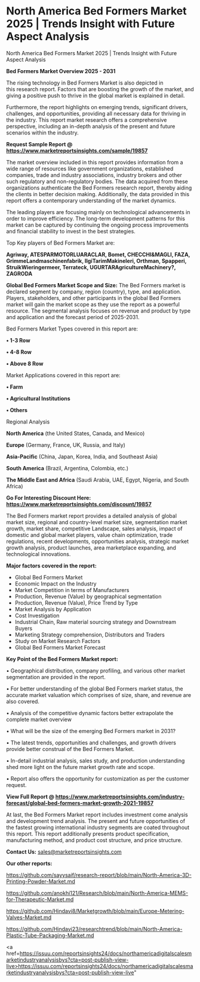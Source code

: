 # North America Bed Formers Market 2025 | Trends Insight with Future Aspect Analysis
North America Bed Formers Market 2025 | Trends Insight with Future Aspect Analysis

<Strong> Bed Formers Market Overview 2025 - 2031</strong>

The rising technology in Bed Formers Market is also depicted in this research report. Factors that are boosting the growth of the market, and giving a positive push to thrive in the global market is explained in detail.

Furthermore, the report highlights on emerging trends, significant drivers, challenges, and opportunities, providing all necessary data for thriving in the industry. This report market research offers a comprehensive perspective, including an in-depth analysis of the present and future scenarios within the industry.

<strong>Request Sample Report @ <a href=https://www.marketreportsinsights.com/sample/19857>https://www.marketreportsinsights.com/sample/19857</a></strong>

The market overview included in this report provides information from a wide range of resources like government organizations, established companies, trade and industry associations, industry brokers and other such regulatory and non-regulatory bodies. The data acquired from these organizations authenticate the Bed Formers research report, thereby aiding the clients in better decision making. Additionally, the data provided in this report offers a contemporary understanding of the market dynamics.

The leading players are focusing mainly on technological advancements in order to improve efficiency. The long-term development patterns for this market can be captured by continuing the ongoing process improvements and financial stability to invest in the best strategies.

Top Key players of Bed Formers Market are:

<strong>Agriway, ATESPARMOTORLUARACLAR, Bomet, CHECCHI&MAGLI, FAZA, GrimmeLandmaschinenfabrik, IlgiTarimMakineleri, Orthman, Spapperi, StruikWieringermeer, Terrateck, UGURTARAgricultureMachinery?, ZAGRODA</strong>

<strong><b>Global Bed Formers Market Scope and Size:</b></strong>
The Bed Formers market is declared segment by company, region (country), type, and application. Players, stakeholders, and other participants in the global Bed Formers market will gain the market scope as they use the report as a powerful resource. The segmental analysis focuses on revenue and product by type and application and the forecast period of 2025-2031.

Bed Formers Market Types covered in this report are:

<strong>• 1-3 Row

• 4-8 Row

• Above 8 Row</strong>

Market Applications covered in this report are:

<strong>• Farm

• Agricultural Institutions

• Others</strong> 

Regional Analysis

<strong>North America</strong> (the United States, Canada, and Mexico)

<strong>Europe</strong> (Germany, France, UK, Russia, and Italy)

<strong>Asia-Pacific</strong> (China, Japan, Korea, India, and Southeast Asia)

<strong>South America</strong> (Brazil, Argentina, Colombia, etc.)

<strong>The Middle East and Africa</strong> (Saudi Arabia, UAE, Egypt, Nigeria, and South Africa)

<strong>Go For Interesting Discount Here: <a href=https://www.marketreportsinsights.com/discount/19857>https://www.marketreportsinsights.com/discount/19857</a></strong>

The Bed Formers market report provides a detailed analysis of global market size, regional and country-level market size, segmentation market growth, market share, competitive Landscape, sales analysis, impact of domestic and global market players, value chain optimization, trade regulations, recent developments, opportunities analysis, strategic market growth analysis, product launches, area marketplace expanding, and technological innovations.

<strong><b>Major factors covered in the report:</b></strong>
<ul>
  <li>Global Bed Formers Market </li>
  <li>Economic Impact on the Industry</li>
  <li>Market Competition in terms of Manufacturers</li>
  <li>Production, Revenue (Value) by geographical segmentation</li>
  <li>Production, Revenue (Value), Price Trend by Type</li>
  <li>Market Analysis by Application</li>
  <li>Cost Investigation</li>
  <li>Industrial Chain, Raw material sourcing strategy and Downstream Buyers</li>
  <li>Marketing Strategy comprehension, Distributors and Traders</li>
  <li>Study on Market Research Factors</li>
  <li>Global Bed Formers Market Forecast</li>
</ul>

<strong><b>Key Point of the Bed Formers Market report:</b></strong>

• Geographical distribution, company profiling, and various other market segmentation are provided in the report.

• For better understanding of the global Bed Formers market status, the accurate market valuation which comprises of size, share, and revenue are also covered.

• Analysis of the competitive dynamic factors better extrapolate the complete market overview

• What will be the size of the emerging Bed Formers market in 2031?

• The latest trends, opportunities and challenges, and growth drivers provide better construal of the Bed Formers Market.

• In-detail industrial analysis, sales study, and production understanding shed more light on the future market growth rate and scope.

• Report also offers the opportunity for customization as per the customer request.

<strong><b>View Full Report @ <a href=https://www.marketreportsinsights.com/industry-forecast/global-bed-formers-market-growth-2021-19857>https://www.marketreportsinsights.com/industry-forecast/global-bed-formers-market-growth-2021-19857</a></b></strong>


At last, the Bed Formers Market report includes investment come analysis and development trend analysis. The present and future opportunities of the fastest growing international industry segments are coated throughout this report. This report additionally presents product specification, manufacturing method, and product cost structure, and price structure.

<strong>Contact Us:</strong>
sales@marketreportsinsights.com

<strong>Our other reports:</strong>

<a href=https://github.com/sayysaif/research-report/blob/main/North-America-3D-Printing-Powder-Market.md>https://github.com/sayysaif/research-report/blob/main/North-America-3D-Printing-Powder-Market.md</a>

<a href=https://github.com/anokhi121/Research/blob/main/North-America-MEMS-for-Therapeutic-Market.md>https://github.com/anokhi121/Research/blob/main/North-America-MEMS-for-Therapeutic-Market.md</a>

<a href=https://github.com/Hindavi8/Marketgrowth/blob/main/Europe-Metering-Valves-Market.md>https://github.com/Hindavi8/Marketgrowth/blob/main/Europe-Metering-Valves-Market.md</a>

<a href=https://github.com/Hindavi23/researchtrend/blob/main/North-America-Plastic-Tube-Packaging-Market.md>https://github.com/Hindavi23/researchtrend/blob/main/North-America-Plastic-Tube-Packaging-Market.md</a>

<a href=https://issuu.com/reportsinsights24/docs/northamericadigitalscalesmarketindustryanalysisbys?cta=post-publish-view-live>https://issuu.com/reportsinsights24/docs/northamericadigitalscalesmarketindustryanalysisbys?cta=post-publish-view-live</a>"
